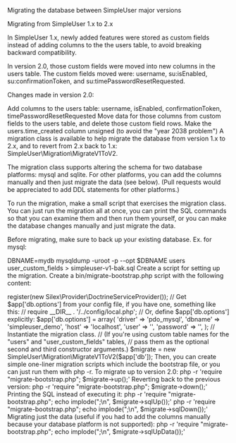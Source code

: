 Migrating the database between SimpleUser major versions

Migrating from SimpleUser 1.x to 2.x

In SimpleUser 1.x, newly added features were stored as custom fields instead of adding columns to the the users table, to avoid breaking backward compatibility.

In version 2.0, those custom fields were moved into new columns in the users table. The custom fields moved were: username, su:isEnabled, su:confirmationToken, and su:timePasswordResetRequested.

Changes made in version 2.0:

Add columns to the users table: username, isEnabled, confirmationToken, timePasswordResetRequested
Move data for those columns from custom fields to the users table, and delete those custom field rows.
Make the users.time_created column unsigned (to avoid the "year 2038 problem")
A migration class is available to help migrate the database from version 1.x to 2.x, and to revert from 2.x back to 1.x: SimpleUser\Migration\MigrateV1ToV2.

The migration class supports altering the schema for two database platforms: mysql and sqlite. For other platforms, you can add the columns manually and then just migrate the data (see below). (Pull requests would be appreciated to add DDL statements for other platforms.)

To run the migration, make a small script that exercises the migration class. You can just run the migration all at once, you can print the SQL commands so that you can examine them and then run them yourself, or you can make the database changes manually and just migrate the data.

Before migrating, make sure to back up your existing database. Ex. for mysql:

DBNAME=mydb
mysqldump -uroot -p --opt $DBNAME users user_custom_fields > simpleuser-v1-bak.sql
Create a script for setting up the migration. Create a bin/migrate-bootstrap.php script with the following content:

<?php
/**
 * Bootstrap for database migration.
 *
 * See https://github.com/jasongrimes/silex-simpleuser/edit/master/sql/MIGRATION.md
 */

require __DIR__ . '/../vendor/autoload.php';

// Set up the Doctrine DBAL Connection.
// (The database user must have permission to ALTER the tables.)
$app = new Silex\Application();
$app->register(new Silex\Provider\DoctrineServiceProvider());

// Get $app['db.options'] from your config file, if you have one, something like this: 
// require __DIR__ . '/../config/local.php';

// Or, define $app['db.options'] explicitly:
$app['db.options'] = array(
    'driver'   => 'pdo_mysql',
    'dbname' => 'simpleuser_demo',
    'host' => 'localhost',
    'user' => '',
    'password' => '',
);

// Instantiate the migration class.
// (If you're using custom table names for the "users" and "user_custom_fields" tables,
// pass them as the optional second and third constructor arguments.)
$migrate = new SimpleUser\Migration\MigrateV1ToV2($app['db']);
Then, you can create simple one-liner migration scripts which include the bootstrap file, or you can just run them with php -r.

To migrate up to version 2.0:

php -r 'require "migrate-bootstrap.php"; $migrate->up();'
Reverting back to the previous version:

php -r 'require "migrate-bootstrap.php"; $migrate->down();'
Printing the SQL instead of executing it:

php -r 'require "migrate-bootstrap.php"; echo implode(";\n", $migrate->sqlUp());'

php -r 'require "migrate-bootstrap.php"; echo implode(";\n", $migrate->sqlDown());'
Migrating just the data (useful if you had to add the columns manually because your database platform is not supported):

php -r 'require "migrate-bootstrap.php"; echo implode(";\n", $migrate->sqlUpData());'